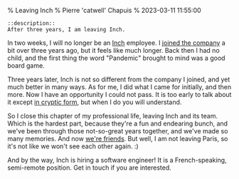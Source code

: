 % Leaving Inch
% Pierre 'catwell' Chapuis
% 2023-03-11 11:55:00

    ::description::
    After three years, I am leaving Inch.

In two weeks, I will no longer be an [Inch](https://inch.fr) employee. I [joined the company](https://blog.separateconcerns.com/2020-12-16-personal-news.html#joining-inch) a bit over three years ago, but it feels like much longer. Back then I had no child, and the first thing the word "Pandemic" brought to mind was a good board game.

Three years later, Inch is not so different from the company I joined, and yet much better in many ways. As for me, I did what I came for initially, and then more. Now I have an opportunity I could not pass. It is too early to talk about it except [in cryptic form](https://framapiaf.org/@catwell/109904487542868111), but when I do you will understand.

So I close this chapter of my professional life, leaving Inch and its team. Which is the hardest part, because they're a fun and endearing bunch, and we've been through those not-so-great years together, and we've made so many memories. And now [we're friends](https://blog.separateconcerns.com/2023-03-02-thoughts-5.html#using-the-word-we). But well, I am not leaving Paris, so it's not like we won't see each other again. :)

And by the way, Inch is hiring a software engineer! It is a French-speaking, semi-remote position. Get in touch if you are interested.
